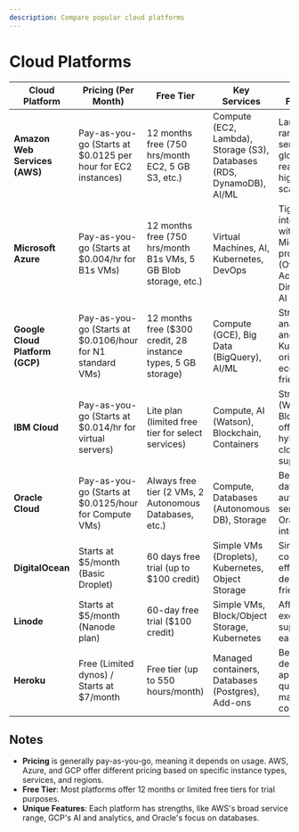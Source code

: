 ```yaml
---
description: Compare popular cloud platforms
---
```


# Cloud Platforms

| Cloud Platform | Pricing (Per Month) | Free Tier | Key Services | Unique Features | Ideal For |
|----------------|---------------------|-----------|--------------|-----------------|-----------|
| **Amazon Web Services (AWS)** | Pay-as-you-go (Starts at $0.0125 per hour for EC2 instances) | 12 months free (750 hrs/month EC2, 5 GB S3, etc.) | Compute (EC2, Lambda), Storage (S3), Databases (RDS, DynamoDB), AI/ML | Largest range of services, global reach, highly scalable | Enterprises, large-scale applications |
| **Microsoft Azure** | Pay-as-you-go (Starts at $0.004/hr for B1s VMs) | 12 months free (750 hrs/month B1s VMs, 5 GB Blob storage, etc.) | Virtual Machines, AI, Kubernetes, DevOps | Tight integration with Microsoft products (Office 365, Active Directory), AI tools | Enterprises using Microsoft tech stack |
| **Google Cloud Platform (GCP)** | Pay-as-you-go (Starts at $0.0106/hour for N1 standard VMs) | 12 months free ($300 credit, 28 instance types, 5 GB storage) | Compute (GCE), Big Data (BigQuery), AI/ML | Strong in analytics and AI/ML, Kubernetes origins, eco-friendly | AI/ML and big data-focused apps |
| **IBM Cloud** | Pay-as-you-go (Starts at $0.014/hr for virtual servers) | Lite plan (limited free tier for select services) | Compute, AI (Watson), Blockchain, Containers | Strong in AI (Watson), Blockchain offerings, hybrid cloud support | AI/ML apps, enterprises with hybrid cloud |
| **Oracle Cloud** | Pay-as-you-go (Starts at $0.0125/hour for Compute VMs) | Always free tier (2 VMs, 2 Autonomous Databases, etc.) | Compute, Databases (Autonomous DB), Storage | Best for databases, autonomous services, Oracle integration | Database-heavy apps, Oracle environments |
| **DigitalOcean** | Starts at $5/month (Basic Droplet) | 60 days free trial (up to $100 credit) | Simple VMs (Droplets), Kubernetes, Object Storage | Simplicity, cost-effective, developer-friendly | Startups, small apps, developers |
| **Linode** | Starts at $5/month (Nanode plan) | 60-day free trial ($100 credit) | Simple VMs, Block/Object Storage, Kubernetes | Affordable, excellent support, easy setup | Small to medium-scale apps, developers |
| **Heroku** | Free (Limited dynos) / Starts at $7/month | Free tier (up to 550 hours/month) | Managed containers, Databases (Postgres), Add-ons | Best for deploying apps quickly, managed containers | Startups, hobby projects, web apps |

## Notes

- **Pricing** is generally pay-as-you-go, meaning it depends on usage. AWS, Azure, and GCP offer different pricing based on specific instance types, services, and regions.
- **Free Tier**: Most platforms offer 12 months or limited free tiers for trial purposes.
- **Unique Features**: Each platform has strengths, like AWS's broad service range, GCP's AI and analytics, and Oracle's focus on databases.
